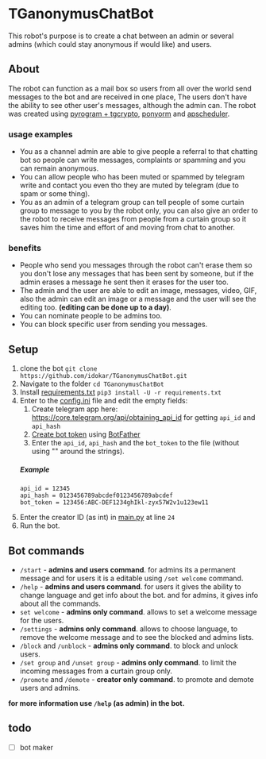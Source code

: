# TGanonymusChatBot

This robot's purpose is to create a chat between an admin or several admins (which could stay anonymous if would like) and users.

## About

The robot can function as a mail box so users from all over the world send messages to the bot and are received in one place,
The users don't have the ability to see other user's messages, although the admin can.
The robot was created using [pyrogram + tgcrypto](https://github.com/pyrogram), [ponyorm](https://github.com/ponyorm) and [apscheduler](https://github.com/agronholm/apscheduler).

### usage examples

* You as a channel admin are able to give people a referral to that chatting bot so people can write messages, complaints or spamming and you can remain anonymous. 
* You can allow people who has been muted or spammed by telegram write and contact you even tho they are muted by telegram (due to spam or some thing).
* You as an admin of a telegram group can tell people of some curtain group to message to you by the robot only, you can also give an order to the robot to receive messages from people from a curtain group so it saves him the time and effort of and moving from chat to another.

### benefits

* People who send you messages through the robot can't erase them so you don't lose any messages that has been sent by someone, but if the admin erases a message he sent then it erases for the user too.
* The admin and the user are able to edit an image, messages, video, GIF, also the admin can edit an image or a message and the user will see the editing too. **(editing can be done up to a day)**. 
* You can nominate people to be admins too. 
* You can block specific user from sending you messages.

## Setup

1. clone the bot
`git clone https://github.com/idokar/TGanonymusChatBot.git`
2. Navigate to the folder
`cd TGanonymusChatBot`
3. Install [requirements.txt](https://github.com/idokar/TGanonymusChatBot/blob/master/requirements.txt)
`pip3 install -U -r requirements.txt`
4. Enter to the [config.ini](https://github.com/idokar/TGanonymusChatBot/blob/master/config.ini) file and edit the empty fields:
    1. Create telegram app here: https://core.telegram.org/api/obtaining_api_id for getting `api_id` and `api_hash`
    2. [Create bot token](https://core.telegram.org/bots#3-how-do-i-create-a-bot) using [BotFather](https://t.me/botfather)
    3. Enter the `api_id`, `api_hash` and the `bot_token` to the file (without using "" around the strings).
    ##### Example
     ```
     api_id = 12345
     api_hash = 0123456789abcdef0123456789abcdef
     bot_token = 123456:ABC-DEF1234ghIkl-zyx57W2v1u123ew11
     ```
5. Enter the creator ID (as int) in [main.py](https://github.com/idokar/TGanonymusChatBot/blob/master/main.py) at line `24`
6. Run the bot.

## Bot commands

* `/start` - **admins and users command**. for admins its a permanent message and for users it is a editable using `/set welcome` command.
* `/help` - **admins and users command**. for users it gives the ability to change language and get info about the bot. and for admins, it gives info about all the commands.  
* `set welcome` - **admins only command**. allows to set a welcome message for the users.
* `/settings` - **admins only command**. allows to choose language, to remove the welcome message and to see the blocked and admins lists.
* `/block` and `/unblock` - **admins only command**. to block and unlock users.
* `/set group` and `/unset group` - **admins only command**. to limit the incoming messages from a curtain group only.
* `/promote` and `/demote` - **creator only command**. to promote and demote users and admins.

**for more information use `/help` (as admin) in the bot.**



## todo
- [ ]  bot maker
